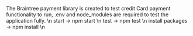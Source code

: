 The Braintree payment library is created to test credit Card payment functionality
to run, .env and node_modules are required to test the application fully.
\n
start -> npm start \n
test -> npm test \n
install packages -> npm install \n
